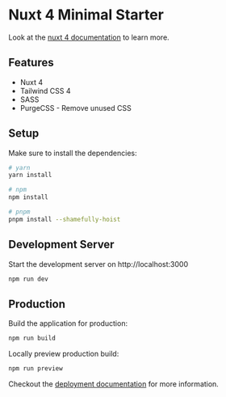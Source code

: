 # Nuxt 4 Minimal Starter

Look at the [nuxt 4 documentation](https://nuxt.com/docs/4.x/getting-started/introduction) to learn more.

## Features

- Nuxt 4
- Tailwind CSS 4
- SASS
- PurgeCSS - Remove unused CSS

## Setup

Make sure to install the dependencies:

```bash
# yarn
yarn install

# npm
npm install

# pnpm
pnpm install --shamefully-hoist
```

## Development Server

Start the development server on http://localhost:3000

```bash
npm run dev
```

## Production

Build the application for production:

```bash
npm run build
```

Locally preview production build:

```bash
npm run preview
```

Checkout the [deployment documentation](https://nuxt.com/docs/4.x/getting-started/deployment) for more information.
